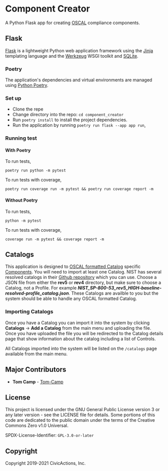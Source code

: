 # Component Creator

A Python Flask app for creating [OSCAL](https://pages.nist.gov/OSCAL/) compliance components.

## Flask

[Flask](https://flask.palletsprojects.com/en/2.2.x/) is a lightweight Python web application framework using the
[Jinja](https://jinja.palletsprojects.com/en/3.1.x/) templating language and the
[Werkzeug](https://palletsprojects.com/p/werkzeug/) WSGI toolkit and [SQLite](https://www.sqlite.org/index.html).

### Poetry

The application's dependencies and virtual environments are managed using [Python Poetry](https://python-poetry.org/).


### Set up

- Clone the repe
- Change directory into the repo: `cd component_creator`
- Run `poetry install` to install the project dependencies.
- Run the application by running `poetry run flask --app app run`,

### Running test

#### With Poetry

To run tests,
```shell
poetry run python -m pytest
```

To run tests with coverage,
```shell
poetry run coverage run -m pytest && poetry run coverage report -m
```

#### Without Poetry

To run tests,
```shell
python -m pytest
```

To run tests with coverage,
```shell
coverage run -m pytest && coverage report -m
```

## Catalogs

This application is designed to [OSCAL formatted Catalog](https://pages.nist.gov/OSCAL/concepts/layer/control/catalog/)
specific [Components](https://pages.nist.gov/OSCAL/concepts/layer/implementation/component-definition/).
You will need to import at least one Catalog. NIST has several resolved catalogs in their
[Github repository](https://github.com/usnistgov/oscal-content/tree/main/nist.gov/SP800-53) which you can use.
Choose a JSON file from either the **rev5** or **rev4** directory, but make sure to choose a Catalog, not a Profile.
For example ***NIST_SP-800-53_rev5_HIGH-baseline-resolved-profile_catalog.json***. These Catalogs are availble to you
but the system should be able to handle any OSCAL formatted Catalog.

### Importing Catalogs

Once you have a Catalog you can import it into the system by clicking **Catalogs** -> **Add a Catalog** from the main
menu and uploading the file. Once you have uploaded the file you will be redirected to the Catalog details page that
show information about the catalog including a list of Controls.

All Catalogs imported into the system will be listed on the `/catalogs` page available from the main menu.


## Major Contributors

* **Tom Camp** - [Tom-Camp](https://github.com/Tom-Camp)

## License

This project is licensed under the GNU General Public License version 3 or any later version - see the LICENSE file for details. Some portions of this code are dedicated to the public domain under the terms of the Creative Commons Zero v1.0 Universal.

SPDX-License-Identifier: `GPL-3.0-or-later`

## Copyright

Copyright 2019-2021 CivicActions, Inc.
